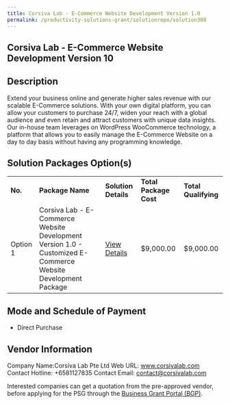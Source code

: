 ```yaml
---
title: Corsiva Lab - E-Commerce Website Development Version 1.0 
permalink: /productivity-solutions-grant/solutionrepo/solution308
---
```


## Corsiva Lab - E-Commerce Website Development Version 10

## Description

Extend your business online and generate higher sales revenue with our scalable E-Commerce solutions. With your own digital platform, you can allow your customers to purchase 24/7, widen your reach with a global audience and even retain and attract customers with unique data insights. Our in-house team leverages on WordPress WooCommerce technology, a platform that allows you to easily manage the E-Commerce Website on a day to day basis without having any programming knowledge.

## Solution Packages Option(s)

<table>
<tr>
<td><b>No.</b></td>
<td><b>Package Name</b></td>
<td><b>Solution Details</b></td>
<td><b>Total Package Cost</b></td>
<td><b>Total Qualifying</b></td>
</tr>
<tr>
<td>Option 1</td>
<td>Corsiva Lab - E-Commerce Website Development Version 1.0  - Customized E-Commerce Website Development Package</td>
<td><a href='https://www.gobusiness.gov.sg/images/psg/Desensitised_Corsiva_Annex_3_CR_wef_6_Jan_2022_Part_456.pdf'>View Details</a></td>
<td>$9,000.00</td>
<td>$9,000.00</td>
</tr>
</table>

## Mode and Schedule of Payment

 - Direct Purchase

## Vendor Information

 Company Name:Corsiva Lab Pte Ltd 
Web URL: www.corsivalab.com 
Contact Hotline: +6581127835 
Contact Email: contact@corsivalab.com 


Interested companies can get a quotation from the pre-approved vendor, before applying for the PSG through the <a href='https://www.businessgrants.gov.sg/'>Business Grant Portal (BGP)</a>.

<script src="/jquery/resize-tables.js"></script>
